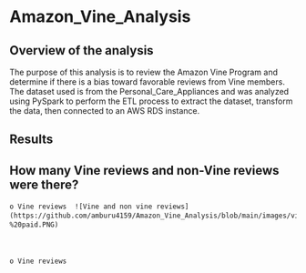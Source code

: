 # Amazon_Vine_Analysis

## Overview of the analysis
The purpose of this analysis is to review the Amazon Vine Program and determine if there is a bias toward favorable reviews from Vine members.
The dataset used is from the Personal_Care_Appliances and was analyzed using PySpark to perform the ETL process to extract the dataset, transform the data, then connected to an AWS RDS instance.

## Results

## How many Vine reviews and non-Vine reviews were there?

 	o Vine reviews	![Vine and non vine reviews](https://github.com/amburu4159/Amazon_Vine_Analysis/blob/main/images/vine%20reviews%20-%20paid.PNG)



	o Vine reviews